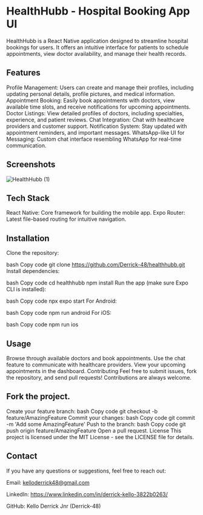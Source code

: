 # HealthHubb - Hospital Booking App UI
HealthHubb is a React Native application designed to streamline hospital bookings for users. It offers an intuitive interface for patients to schedule appointments, view doctor availability, and manage their health records.

## Features
Profile Management: Users can create and manage their profiles, including updating personal details, profile pictures, and medical information.
Appointment Booking: Easily book appointments with doctors, view available time slots, and receive notifications for upcoming appointments.
Doctor Listings: View detailed profiles of doctors, including specialties, experience, and patient reviews.
Chat Integration: Chat with healthcare providers and customer support.
Notification System: Stay updated with appointment reminders, and important messages.
WhatsApp-like UI for Messaging: Custom chat interface resembling WhatsApp for real-time communication.

## Screenshots
![HealthHubb (1)](https://github.com/user-attachments/assets/7f89c205-d3f5-472a-82b7-d48267f5d1ae)



## Tech Stack
React Native: Core framework for building the mobile app.
Expo Router: Latest file-based routing for intuitive navigation.

## Installation
Clone the repository:

bash
Copy code
git clone https://github.com/Derrick-48/healthhubb.git
Install dependencies:

bash
Copy code
cd healthhubb
npm install
Run the app (make sure Expo CLI is installed):

bash
Copy code
npx expo start
For Android:

bash
Copy code
npm run android
For iOS:

bash
Copy code
npm run ios

## Usage
Browse through available doctors and book appointments.
Use the chat feature to communicate with healthcare providers.
View your upcoming appointments in the dashboard.
Contributing
Feel free to submit issues, fork the repository, and send pull requests! Contributions are always welcome.

## Fork the project.
Create your feature branch:
bash
Copy code
git checkout -b feature/AmazingFeature
Commit your changes:
bash
Copy code
git commit -m 'Add some AmazingFeature'
Push to the branch:
bash
Copy code
git push origin feature/AmazingFeature
Open a pull request.
License
This project is licensed under the MIT License - see the LICENSE file for details.

## Contact
If you have any questions or suggestions, feel free to reach out:

Email: kelloderrick48@gmail.com

LinkedIn: https://www.linkedin.com/in/derrick-kello-3822b0263/

GitHub: Kello Derrick Jnr (Derrick-48) 
